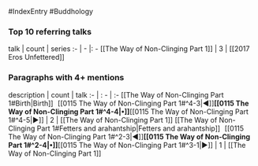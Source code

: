 #IndexEntry #Buddhology

### Top 10 referring talks
talk | count | series
:- | - |: -
[[The Way of Non-Clinging Part 1]] | 3 | [[2017 Eros Unfettered]]

### Paragraphs with 4+ mentions
description | count | talk
:- | : - | :-
[[The Way of Non-Clinging Part 1#Birth\|Birth]] &nbsp;&nbsp;[[0115 The Way of Non-Clinging Part 1#^4-3\|◀]]**[[0115 The Way of Non-Clinging Part 1#^4-4\|•]]**[[0115 The Way of Non-Clinging Part 1#^4-5\|▶]] | 2 | [[The Way of Non-Clinging Part 1]]
[[The Way of Non-Clinging Part 1#Fetters and arahantship\|Fetters and arahantship]] &nbsp;&nbsp;[[0115 The Way of Non-Clinging Part 1#^2-3\|◀]]**[[0115 The Way of Non-Clinging Part 1#^2-4\|•]]**[[0115 The Way of Non-Clinging Part 1#^3-1\|▶]] | 1 | [[The Way of Non-Clinging Part 1]]

